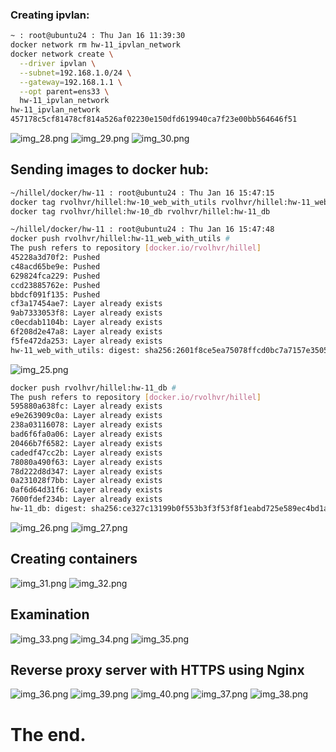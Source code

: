 ### Creating ipvlan:
```bash
~ : root@ubuntu24 : Thu Jan 16 11:39:30
docker network rm hw-11_ipvlan_network
docker network create \
  --driver ipvlan \
  --subnet=192.168.1.0/24 \
  --gateway=192.168.1.1 \
  --opt parent=ens33 \
  hw-11_ipvlan_network
hw-11_ipvlan_network
457178c5cf81478cf814a526af02230e150dfd619940ca7f23e00bb564646f51
```
![img_28.png](img_28.png)
![img_29.png](img_29.png)
![img_30.png](img_30.png)

## Sending images to docker hub:
```bash
~/hillel/docker/hw-11 : root@ubuntu24 : Thu Jan 16 15:47:15
docker tag rvolhvr/hillel:hw-10_web_with_utils rvolhvr/hillel:hw-11_web_with_utils
docker tag rvolhvr/hillel:hw-10_db rvolhvr/hillel:hw-11_db 
```
```bash
~/hillel/docker/hw-11 : root@ubuntu24 : Thu Jan 16 15:47:48
docker push rvolhvr/hillel:hw-11_web_with_utils #
The push refers to repository [docker.io/rvolhvr/hillel]
45228a3d70f2: Pushed
c48acd65be9e: Pushed
629824fca229: Pushed
ccd23885762e: Pushed
bbdcf091f135: Pushed
cf3a17454ae7: Layer already exists
9ab7333053f8: Layer already exists
c0ecdab1104b: Layer already exists
6f208d2e47a8: Layer already exists
f5fe472da253: Layer already exists
hw-11_web_with_utils: digest: sha256:2601f8ce5ea75078ffcd0bc7a7157e35056c220a416b1b2e897806b3af0b891e size: 2414
```
![img_25.png](img_25.png)
```bash
docker push rvolhvr/hillel:hw-11_db #
The push refers to repository [docker.io/rvolhvr/hillel]
595880a638fc: Layer already exists
e9e263909c0a: Layer already exists
238a03116078: Layer already exists
bad6f6fa0a06: Layer already exists
20466b7f6582: Layer already exists
cadedf47cc2b: Layer already exists
78080a490f63: Layer already exists
78d222d8d347: Layer already exists
0a231028f7bb: Layer already exists
0af6d64d31f6: Layer already exists
7600fdef234b: Layer already exists
hw-11_db: digest: sha256:ce327c13199b0f553b3f3f53f8f1eabd725e589ec4bd1a937095812288b33e24 size: 2618
```
![img_26.png](img_26.png)
![img_27.png](img_27.png)

## Creating containers
![img_31.png](img_31.png)
![img_32.png](img_32.png)

## Examination
![img_33.png](img_33.png)
![img_34.png](img_34.png)
![img_35.png](img_35.png)

## Reverse proxy server with HTTPS using Nginx
![img_36.png](img_36.png)
![img_39.png](img_39.png)
![img_40.png](img_40.png)
![img_37.png](img_37.png)
![img_38.png](img_38.png)

# The end.